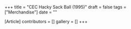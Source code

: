 +++
title = "CEC Hacky Sack Ball (1995)"
draft = false
tags = ["Merchandise"]
date = ""

[Article]
contributors = []
gallery = []
+++